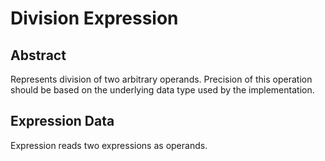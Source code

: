 # Division Expression

## Abstract

Represents division of two arbitrary operands. Precision of this operation should be based on the underlying data type used by the implementation.

## Expression Data

Expression reads two expressions as operands.